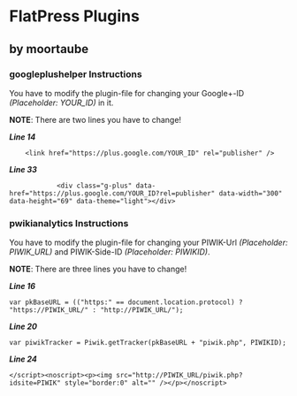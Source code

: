 # FlatPress Plugins #
## by moortaube ##


### googleplushelper Instructions ###
You have to modify the plugin-file for changing your Google+-ID *(Placeholder: YOUR_ID)* in it.

**NOTE**: There are two lines you have to change!

***Line 14***

		<link href="https://plus.google.com/YOUR_ID" rel="publisher" />

***Line 33***

				<div class="g-plus" data-href="https://plus.google.com/YOUR_ID?rel=publisher" data-width="300" data-height="69" data-theme="light"></div>

### pwikianalytics Instructions ###
You have to modify the plugin-file for changing your PIWIK-Url *(Placeholder: PIWIK_URL)* and PIWIK-Side-ID *(Placeholder: PIWIKID)*.

**NOTE**: There are three lines you have to change!


***Line 16***

	var pkBaseURL = (("https:" == document.location.protocol) ? "https://PIWIK_URL/" : "http://PIWIK_URL/");

***Line 20***

	var piwikTracker = Piwik.getTracker(pkBaseURL + "piwik.php", PIWIKID);

***Line 24***

	</script><noscript><p><img src="http://PIWIK_URL/piwik.php?idsite=PIWIK" style="border:0" alt="" /></p></noscript>